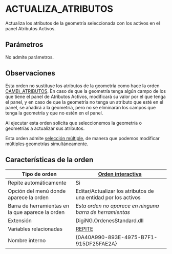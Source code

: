 # ACTUALIZA\_ATRIBUTOS

Actualiza los atributos de la geometría seleccionada con los activos en el panel Atributos Activos.

## Parámetros

No admite parámetros.

## Observaciones

Esta orden no sustituye los atributos de la geometría como hace la orden [CAMB\\_ATRIBUTOS](/digi3d-net/referencia/ventana-de-dibujo/ordenes/c/camb_atributos.md). En caso de que la geometría tenga algún campo de los que tiene el panel de Atributos Activos, modificará su valor por el que tenga el panel, y en caso de que la geometría no tenga un atributo que esté en el panel, se añadirá a la geometría, pero no se eliminarán los campos que tenga la geometría y que no estén en el panel.

Al ejecutar esta orden solicita que seleccionemos la geometría o geometrías a actualizar sus atributos.&#x20;

Esta orden admite [selección múltiple](/digi3d-net/referencia/editor-de-tablas-de-codigos/pestanas/selecciones.md), de manera que podemos modificar múltiples geometrías simultáneamente.

## Características de la orden

| Tipo de orden                                    | [Orden interactiva](../c/camb-cod.md)                                                                                                                           |
| ------------------------------------------------ | --------------------------------------------------------------------------------------------------------------------------------------------------------------- |
| Repite automáticamente                           | Si                                                                                                                                                              |
| Opción del menú donde aparece la orden           | Editar/Actualizar los atributos de una entidad por los activos                                                                                                  |
| Barra de herramientas en la que aparece la orden | _Esta orden no aparece en ninguna barra de herramientas_                                                                                                        |
| Extensión                                        | DigiNG.OrdenesStandard.dll                                                                                                                                      |
| Variables relacionadas                           | [REPITE](/digi3d-net/referencia/ventana-de-dibujo/variables/r/repite.md) |
| Nombre interno                                   | {0A40A990-893E-4975-B7F1-915DF25FAE2A}                                                                                                                          |
